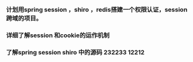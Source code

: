 ## 

### 计划用spring session ，shiro ，redis搭建一个权限认证，session跨域的项目。

### 详细了解session 和cookie的运作机制

### 了解spring session shiro 中的源码  232233  12212